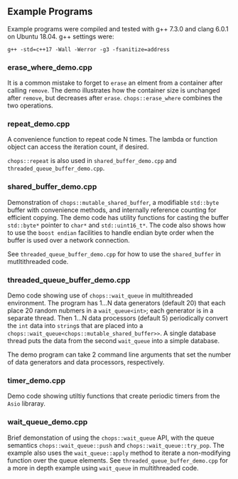 ## Example Programs

Example programs were compiled and tested with g++ 7.3.0 and clang 6.0.1 on Ubuntu 18.04. g++ settings were:

`g++ -std=c++17 -Wall -Werror -g3 -fsanitize=address`

### erase_where_demo.cpp
It is a common mistake to forget to `erase` an elment from a container after calling `remove`. The demo illustrates how the container size is unchanged after `remove`, but decreases after `erase`. `chops::erase_where` combines the two operations.

### repeat_demo.cpp
A convenience function to repeat code N times. The lambda or function object can access the iteration count, if desired.

`chops::repeat` is also used in `shared_buffer_demo.cpp` and `threaded_queue_buffer_demo.cpp`.

### shared_buffer_demo.cpp
Demonstration of `chops::mutable_shared_buffer`, a modifiable `std::byte` buffer with convenience methods, and internally reference counting for efficient copying. The demo code has utility functions for casting the buffer `std::byte*` pointer to `char*` and `std::uint16_t*`. The code also shows how to use the `boost endian` facilities to handle endian byte order when the buffer is used over a network connection.

See `threaded_queue_buffer_demo.cpp` for how to use the `shared_buffer` in mutltithreaded code.

### threaded_queue_buffer_demo.cpp
Demo code showing use of `chops::wait_queue` in multithreaded environment. The program has 1...N data generators (default 20) that each place 20 random nubmers in a `wait_queue<int>`; each generator is in a separate thread. Then 1...N data processors (default 5) periodically convert the `int` data into `string`s that are placed into a `chops::wait_queue<chops::mutable_shared_buffer>>`. A single database thread puts the data from the second `wait_queue` into a simple database.

The demo program can take 2 command line arguments that set the number of data generators and data processors, respectively.

### timer_demo.cpp
Demo code showing utiltiy functions that create periodic timers from the `Asio` libraray.

### wait_queue_demo.cpp
Brief demonstation of using the `chops::wait_queue` API, with the queue semantics `chops::wait_queue::push` and `chops::wait_queue::try_pop`. The example also uses the `wait_queue::apply` method to iterate a non-modifying function over the queue elements. See `threaded_queue_buffer_demo.cpp` for a more in depth example using `wait_queue` in multithreaded code.